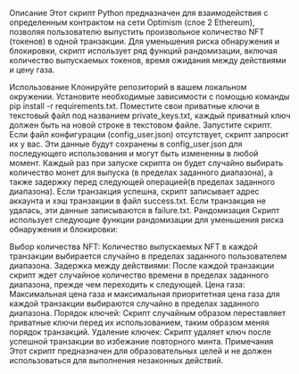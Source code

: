 Описание
Этот скрипт Python предназначен для взаимодействия с определенным контрактом на сети Optimism (слое 2 Ethereum), позволяя пользователю выпустить произвольное количество NFT (токенов) в одной транзакции. Для уменьшения риска обнаружения и блокировки, скрипт использует ряд функций рандомизации, включая количество выпускаемых токенов, время ожидания между действиями и цену газа.

Использование
Клонируйте репозиторий в вашем локальном окружении.
Установите необходимые зависимости с помощью команды pip install -r requirements.txt.
Поместите свои приватные ключи в текстовый файл под названием private_keys.txt, каждый приватный ключ должен быть на новой строке в текстовом файле.
Запустите скрипт. Если файл конфигурации (config_user.json) отсутствует, скрипт запросит их у вас. Эти данные будут сохранены в config_user.json для последующего использования и могут быть измененны в любой момент.
Каждый раз при запуске скрипта он будет случайно выбирать количество монет для выпуска (в пределах заданного диапазона), а также задержку перед следующей операцией(в пределах заданного диапазона).
Если транзакция успешна, скрипт записывает адрес аккаунта и хэш транзакции в файл success.txt. Если транзакция не удалась, эти данные записываются в failure.txt.
Рандомизация
Скрипт использует следующие функции рандомизации для уменьшения риска обнаружения и блокировки:

Выбор количества NFT: Количество выпускаемых NFT в каждой транзакции выбирается случайно в пределах заданного пользователем диапазона.
Задержка между действиями: После каждой транзакции скрипт ждет случайное количество времени в пределах заданного диапазона, прежде чем переходить к следующей.
Цена газа: Максимальная цена газа и максимальная приоритетная цена газа для каждой транзакции выбираются случайно в пределах заданного диапазона.
Порядок ключей: Скрипт случайным образом переставляет приватные ключи перед их использованием, таким образом меняя порядок транзакций.
Удаление ключек: Скрипт удаляет ключ после успешной транзакции во избежание повторного минта.
Примечания
Этот скрипт предназначен для образовательных целей и не должен использоваться для выполнения незаконных действий.
